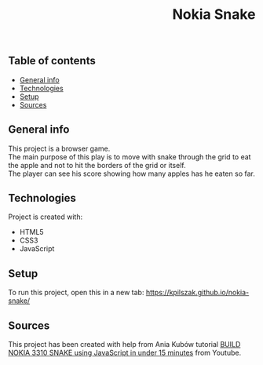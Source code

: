 <h1 align="right">Nokia Snake</h1><br>

## Table of contents
* [General info](#general-info)
* [Technologies](#technologies)
* [Setup](#setup)
* [Sources](#sources)

## General info
This project is a browser game.  
The main purpose of this play is to move with snake through the grid to eat the apple and not to hit the borders of the grid or itself.  
The player can see his score showing how many apples has he eaten so far.  
	
## Technologies
Project is created with:
* HTML5
* CSS3
* JavaScript  

## Setup
To run this project, open this in a new tab: <a href="https://kpilszak.github.io/nokia-snake/">https://kpilszak.github.io/nokia-snake/</a>

## Sources
This project has been created with help from Ania Kubów tutorial <a href="https://www.youtube.com/watch?v=rui2tRRVtc0">BUILD NOKIA 3310 SNAKE using JavaScript in under 15 minutes</a> from Youtube.
